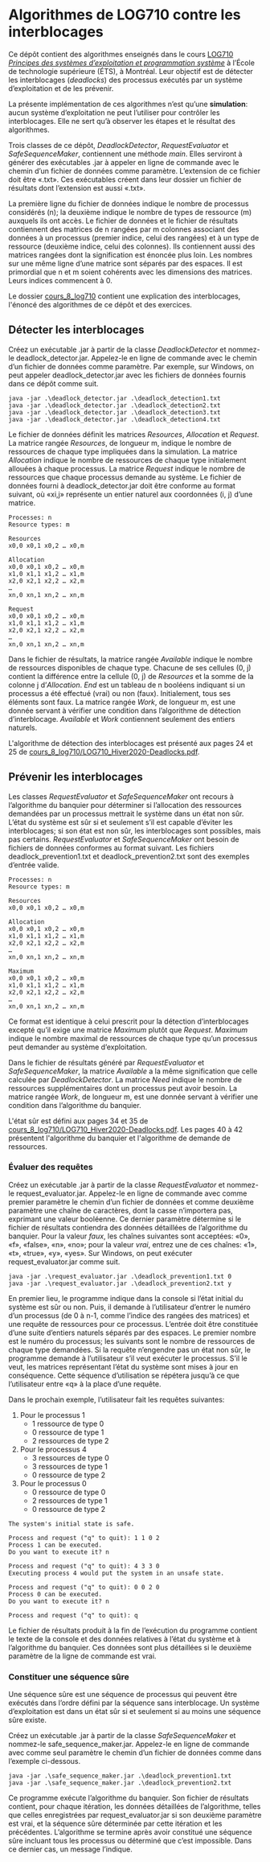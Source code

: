 # Algorithmes de LOG710 contre les interblocages
Ce dépôt contient des algorithmes enseignés dans le cours
[LOG710 *Principes des systèmes d’exploitation et programmation système*](https://www.etsmtl.ca/etudes/cours/LOG710)
à l’École de technologie supérieure (ÉTS), à Montréal. Leur objectif est de
détecter les interblocages (*deadlocks*) des processus exécutés par un système
d’exploitation et de les prévenir.

La présente implémentation de ces algorithmes n’est qu’une **simulation**:
aucun système d’exploitation ne peut l’utiliser pour contrôler les
interblocages. Elle ne sert qu’à observer les étapes et le résultat des
algorithmes.

Trois classes de ce dépôt, *DeadlockDetector*, *RequestEvaluator* et
*SafeSequenceMaker*, contiennent une méthode *main*. Elles serviront à générer
des exécutables .jar à appeler en ligne de commande avec le chemin d’un fichier
de données comme paramètre. L’extension de ce fichier doit être «.txt». Ces
exécutables créent dans leur dossier un fichier de résultats dont l’extension
est aussi «.txt».

La première ligne du fichier de données indique le nombre de processus
considérés (n); la deuxième indique le nombre de types de ressource (m)
auxquels ils ont accès. Le fichier de données et le fichier de résultats
contiennent des matrices de n rangées par m colonnes associant des données à
un processus (premier indice, celui des rangées) et à un type de ressource
(deuxième indice, celui des colonnes). Ils contiennent aussi des matrices
rangées dont la signification est énoncée plus loin. Les nombres sur une même
ligne d’une matrice sont séparés par des espaces. Il est primordial que n et m
soient cohérents avec les dimensions des matrices. Leurs indices commencent à 0.

Le dossier [cours_8_log710](/cours_8_log710) contient une explication des
interblocages, l'énoncé des algorithmes de ce dépôt et des exercices.

## Détecter les interblocages
Créez un exécutable .jar à partir de la classe *DeadlockDetector* et nommez-le
deadlock_detector.jar. Appelez-le en ligne de commande avec le chemin d’un
fichier de données comme paramètre. Par exemple, sur Windows, on peut appeler
deadlock_detector.jar avec les fichiers de données fournis dans ce dépôt comme
suit.

```
java -jar .\deadlock_detector.jar .\deadlock_detection1.txt
java -jar .\deadlock_detector.jar .\deadlock_detection2.txt
java -jar .\deadlock_detector.jar .\deadlock_detection3.txt
java -jar .\deadlock_detector.jar .\deadlock_detection4.txt
```

Le fichier de données définit les matrices *Resources*, *Allocation* et
*Request*. La matrice rangée *Resources*, de longueur m, indique le nombre de
ressources de chaque type impliquées dans la simulation. La matrice
*Allocation* indique le nombre de ressources de chaque type initialement
allouées à chaque processus. La matrice *Request* indique le nombre de
ressources que chaque processus demande au système. Le fichier de données
fourni à deadlock_detector.jar doit être conforme au format suivant, où «xi,j»
représente un entier naturel aux coordonnées (i, j) d’une matrice.

```
Processes: n
Resource types: m

Resources
x0,0 x0,1 x0,2 … x0,m

Allocation
x0,0 x0,1 x0,2 … x0,m
x1,0 x1,1 x1,2 … x1,m
x2,0 x2,1 x2,2 … x2,m
…
xn,0 xn,1 xn,2 … xn,m

Request
x0,0 x0,1 x0,2 … x0,m
x1,0 x1,1 x1,2 … x1,m
x2,0 x2,1 x2,2 … x2,m
…
xn,0 xn,1 xn,2 … xn,m
```

Dans le fichier de résultats, la matrice rangée *Available* indique le nombre
de ressources disponibles de chaque type. Chacune de ses cellules (0, j)
contient la différence entre la cellule (0, j) de *Resources* et la somme de
la colonne j d’*Allocation*. *End* est un tableau de n booléens indiquant si
un processus a été effectué (vrai) ou non (faux). Initialement, tous ses
éléments sont faux. La matrice rangée *Work*, de longueur m, est une donnée
servant à vérifier une condition dans l’algorithme de détection d’interblocage.
*Available* et *Work* contiennent seulement des entiers naturels.

L'algorithme de détection des interblocages est présenté aux pages 24 et 25 de
[cours_8_log710/LOG710_Hiver2020-Deadlocks.pdf](/cours_8_log710/LOG710_Hiver2020-Deadlocks.pdf).

## Prévenir les interblocages
Les classes *RequestEvaluator* et *SafeSequenceMaker* ont recours à
l’algorithme du banquier pour déterminer si l’allocation des ressources
demandées par un processus mettrait le système dans un état non sûr. L’état du
système est sûr si et seulement s’il est capable d’éviter les interblocages;
si son état est non sûr, les interblocages sont possibles, mais pas certains.
*RequestEvaluator* et *SafeSequenceMaker* ont besoin de fichiers de données
conformes au format suivant. Les fichiers deadlock_prevention1.txt et
deadlock_prevention2.txt sont des exemples d’entrée valide.

```
Processes: n
Resource types: m

Resources
x0,0 x0,1 x0,2 … x0,m

Allocation
x0,0 x0,1 x0,2 … x0,m
x1,0 x1,1 x1,2 … x1,m
x2,0 x2,1 x2,2 … x2,m
…
xn,0 xn,1 xn,2 … xn,m

Maximum
x0,0 x0,1 x0,2 … x0,m
x1,0 x1,1 x1,2 … x1,m
x2,0 x2,1 x2,2 … x2,m
…
xn,0 xn,1 xn,2 … xn,m
```

Ce format est identique à celui prescrit pour la détection d’interblocages
excepté qu’il exige une matrice *Maximum* plutôt que *Request*. *Maximum*
indique le nombre maximal de ressources de chaque type qu’un processus peut
demander au système d’exploitation.

Dans le fichier de résultats généré par *RequestEvaluator* et
*SafeSequenceMaker*, la matrice *Available* a la même signification que celle
calculée par *DeadlockDetector*. La matrice *Need* indique le nombre de
ressources supplémentaires dont un processus peut avoir besoin. La matrice
rangée *Work*, de longueur m, est une donnée servant à vérifier une condition
dans l’algorithme du banquier.

L'état sûr est défini aux pages 34 et 35 de
[cours_8_log710/LOG710_Hiver2020-Deadlocks.pdf](/cours_8_log710/LOG710_Hiver2020-Deadlocks.pdf).
Les pages 40 à 42 présentent l'algorithme du banquier et l'algorithme de
demande de ressources.

### Évaluer des requêtes
Créez un exécutable .jar à partir de la classe *RequestEvaluator* et nommez-le
request_evaluator.jar. Appelez-le en ligne de commande avec comme premier
paramètre le chemin d’un fichier de données et comme deuxième paramètre une
chaîne de caractères, dont la casse n’importera pas, exprimant une valeur
booléenne. Ce dernier paramètre détermine si le fichier de résultats contiendra
des données détaillées de l’algorithme du banquier. Pour la valeur *faux*, les
chaînes suivantes sont acceptées: «0», «f», «false», «n», «no»; pour la valeur
*vrai*, entrez une de ces chaînes: «1», «t», «true», «y», «yes». Sur Windows,
on peut exécuter request_evaluator.jar comme suit.

```
java -jar .\request_evaluator.jar .\deadlock_prevention1.txt 0
java -jar .\request_evaluator.jar .\deadlock_prevention2.txt y
```

En premier lieu, le programme indique dans la console si l’état initial du
système est sûr ou non. Puis, il demande à l’utilisateur d’entrer le numéro
d’un processus (de 0 à n-1, comme l’indice des rangées des matrices) et une
requête de ressources pour ce processus. L’entrée doit être constituée d’une
suite d’entiers naturels séparés par des espaces. Le premier nombre est le
numéro du processus; les suivants sont le nombre de ressources de chaque type
demandées. Si la requête n’engendre pas un état non sûr, le programme demande
à l’utilisateur s’il veut exécuter le processus. S’il le veut, les matrices
représentant l’état du système sont mises à jour en conséquence. Cette
séquence d’utilisation se répétera jusqu’à ce que l’utilisateur entre «q» à la
place d’une requête.

Dans le prochain exemple, l’utilisateur fait les requêtes suivantes:
1. Pour le processus 1
	* 1 ressource de type 0
	* 0 ressource de type 1
	* 2 ressources de type 2
2. Pour le processus 4
	* 3 ressources de type 0
	* 3 ressources de type 1
	* 0 ressource de type 2
3. Pour le processus 0
	* 0 ressource de type 0
	* 2 ressources de type 1
	* 0 ressource de type 2

```
The system's initial state is safe.

Process and request ("q" to quit): 1 1 0 2
Process 1 can be executed.
Do you want to execute it? n

Process and request ("q" to quit): 4 3 3 0
Executing process 4 would put the system in an unsafe state.

Process and request ("q" to quit): 0 0 2 0
Process 0 can be executed.
Do you want to execute it? n

Process and request ("q" to quit): q
```

Le fichier de résultats produit à la fin de l’exécution du programme contient
le texte de la console et des données relatives à l’état du système et à
l’algorithme du banquier. Ces données sont plus détaillées si le deuxième
paramètre de la ligne de commande est vrai.

### Constituer une séquence sûre
Une séquence sûre est une séquence de processus qui peuvent être exécutés dans
l’ordre défini par la séquence sans interblocage. Un système d’exploitation
est dans un état sûr si et seulement si au moins une séquence sûre existe.

Créez un exécutable .jar à partir de la classe *SafeSequenceMaker* et nommez-le
safe_sequence_maker.jar. Appelez-le en ligne de commande avec comme seul
paramètre le chemin d’un fichier de données comme dans l’exemple ci-dessous.

```
java -jar .\safe_sequence_maker.jar .\deadlock_prevention1.txt
java -jar .\safe_sequence_maker.jar .\deadlock_prevention2.txt
```

Ce programme exécute l’algorithme du banquier. Son fichier de résultats
contient, pour chaque itération, les données détaillées de l’algorithme,
telles que celles enregistrées par request_evaluator.jar si son deuxième
paramètre est vrai, et la séquence sûre déterminée par cette itération et les
précédentes. L’algorithme se termine après avoir constitué une séquence sûre
incluant tous les processus ou déterminé que c’est impossible. Dans ce dernier
cas, un message l’indique.
